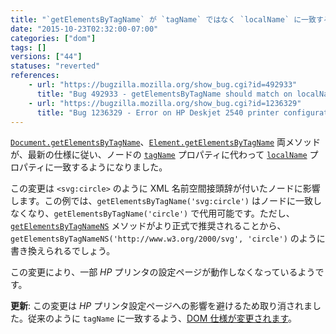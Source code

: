 ```yaml
---
title: "`getElementsByTagName` が `tagName` ではなく `localName` に一致するようになりました"
date: "2015-10-23T02:32:00-07:00"
categories: ["dom"]
tags: []
versions: ["44"]
statuses: "reverted"
references:
    - url: "https://bugzilla.mozilla.org/show_bug.cgi?id=492933"
      title: "Bug 492933 - getElementsByTagName should match on localName not tagName (for interop)"
    - url: "https://bugzilla.mozilla.org/show_bug.cgi?id=1236329"
      title: "Bug 1236329 - Error on HP Deskjet 2540 printer configuration page"
---
```

[`Document.getElementsByTagName`](https://developer.mozilla.org/ja/docs/Web/API/document/getElementsByTagName)、[`Element.getElementsByTagName`](https://developer.mozilla.org/ja/docs/Web/API/Element/getElementsByTagName) 両メソッドが、最新の仕様に従い、ノードの [`tagName`](https://developer.mozilla.org/ja/docs/Web/API/Element/tagName) プロパティに代わって [`localName`](https://developer.mozilla.org/ja/docs/Web/API/Node/localName) プロパティに一致するようになりました。

この変更は `<svg:circle>` のように XML 名前空間接頭辞が付いたノードに影響します。この例では、`getElementsByTagName('svg:circle')` はノードに一致しなくなり、`getElementsByTagName('circle')` で代用可能です。ただし、[`getElementsByTagNameNS`](https://developer.mozilla.org/ja/docs/Web/API/Document/getElementsByTagNameNS) メソッドがより正式で推奨されることから、`getElementsByTagNameNS('http://www.w3.org/2000/svg', 'circle')` のように書き換えられるでしょう。

この変更により、一部 *HP* プリンタの設定ページが動作しなくなっているようです。

**更新**: この変更は *HP* プリンタ設定ページへの影響を避けるため取り消されました。従来のように `tagName` に一致するよう、[DOM 仕様が変更されます](https://github.com/whatwg/dom/issues/143)。
